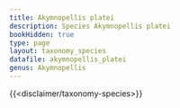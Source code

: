 ```yaml
---
title: Akymnopellis platei
description: Species Akymnopellis platei
bookHidden: true
type: page
layout: taxonomy_species
datafile: akymnopellis_platei
genus: Akymnopellis
---
```


{{<disclaimer/taxonomy-species>}}
